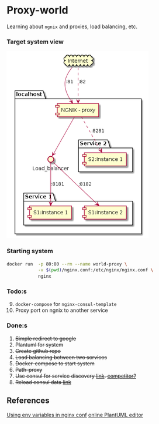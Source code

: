 # Proxy-world

Learning about `ngnix` and proxies, load balancing, etc.

### Target system view
![Overview of the system](system.png)

### Starting system
```bash
docker run  -p 80:80 --rm --name world-proxy \
            -v $(pwd)/nginx.conf:/etc/nginx/nginx.conf \
            nginx
```

### Todo:s
9. `docker-compose` for `nginx-consul-template`
10. Proxy port on ngnix to another service

### Done:s
1. ~~Simple redirect to google~~
3. ~~Plantuml for system~~
5. ~~Create github repo~~
2. ~~Load balancing between two services~~
4. ~~Docker-compose to start system~~
5. ~~Path-proxy~~
2. ~~Use consul for service discovery [link](https://github.com/hashicorp/consul-template/blob/master/examples/nginx.md). [competitor?](https://github.com/avthart/docker-consul-template/blob/master/examples/examples.md)~~
3. ~~Reload consul data [link](https://serverfault.com/questions/378581/nginx-config-reload-without-downtime)~~

## References
[Using env variables in nginx conf](https://docs.docker.com/samples/library/nginx/)
[online PlantUML editor](https://www.planttext.com/)
